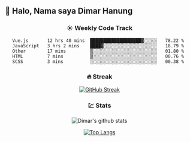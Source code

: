## 👋 Halo, Nama saya **Dimar Hanung**

<center>

### :sunny: Weekly Code Track
<!--START_SECTION:waka-->
```text
Vue.js       12 hrs 40 mins  ███████████████████▓░░░░░   78.22 % 
JavaScript   3 hrs 2 mins    ████▓░░░░░░░░░░░░░░░░░░░░   18.79 % 
Other        17 mins         ▒░░░░░░░░░░░░░░░░░░░░░░░░   01.80 % 
HTML         7 mins          ▒░░░░░░░░░░░░░░░░░░░░░░░░   00.76 % 
SCSS         3 mins          ░░░░░░░░░░░░░░░░░░░░░░░░░   00.38 % 
```
<!--END_SECTION:waka-->

### :fire: Streak

[![GitHub Streak](http://github-readme-streak-stats.herokuapp.com?user=dimar-hanung)](https://git.io/streak-stats)

### :chart: Stats

![Dimar's github stats](https://github-readme-stats.vercel.app/api?username=dimar-hanung&show_icons=true&theme=vue)

[![Top Langs](https://github-readme-stats.vercel.app/api/top-langs/?username=dimar-hanung)](#)

</center>
